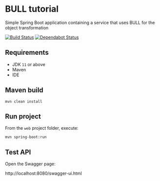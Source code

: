 # BULL tutorial

Simple Spring Boot application containing a service that uses BULL for the object transformation

[![Build Status](https://travis-ci.org/fborriello/bull-tutorial.svg?branch=master)](https://travis-ci.org/fborriello/bull-tutorial)
[![Dependabot Status](https://api.dependabot.com/badges/status?host=github&repo=fborriello/bull-tutorial)](https://dependabot.com)

## Requirements

* JDK `11` or above
* Maven
* IDE

## Maven build

~~~
mvn clean install
~~~

## Run project

From the `web` project folder, execute:

~~~
mvn spring-boot:run
~~~

## Test API

Open the Swagger page:

http://localhost:8080/swagger-ui.html

